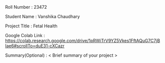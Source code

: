Roll Number       :   23472

Student Name      :   Vanshika Chaudhary

Project Title     :   Fetal Health

Google Colab Link :   https://colab.research.google.com/drive/1pRWiTrV9YZ5Vkes1FftAQuG7C7jBIae6#scrollTo=duE31-cXCazr

Summary(Optional) :   < Brief summary of your project >
